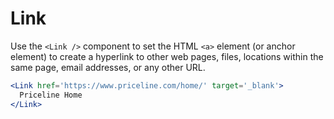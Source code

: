 
# Link

Use the `<Link />` component to set the HTML `<a>` element (or anchor element) to create a hyperlink to other web pages, files, locations within the same page, email addresses, or any other URL.

```.jsx
<Link href='https://www.priceline.com/home/' target='_blank'>
  Priceline Home
</Link>
```
